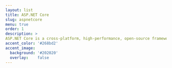 ```yaml
---
layout: list
title: ASP.NET Core
slug: aspnetcore
menu: true
order: 1
description: >
ASP.NET Core is a cross-platform, high-performance, open-source framework for building modern, cloud-based, Internet-connected applications. 
accent_color: '#268bd2'
accent_image:
  background: '#202020'
  overlay:    false
---
```

